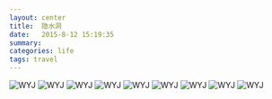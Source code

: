 ```yaml
---
layout: center
title:  隐水洞
date:   2015-8-12 15:19:35
summary:
categories: life
tags: travel
---
```

![WYJ]({{site.baseurl}}/image/travel/1(1).jpg)
![WYJ]({{site.baseurl}}/image/travel/1(2).jpg)
![WYJ]({{site.baseurl}}/image/travel/1(3).jpg)
![WYJ]({{site.baseurl}}/image/travel/1(4).jpg)
![WYJ]({{site.baseurl}}/image/travel/1(5).jpg)
![WYJ]({{site.baseurl}}/image/travel/1(6).jpg)
![WYJ]({{site.baseurl}}/image/travel/1(7).jpg)
![WYJ]({{site.baseurl}}/image/travel/1(8).jpg)
![WYJ]({{site.baseurl}}/image/travel/1(9).jpg)

